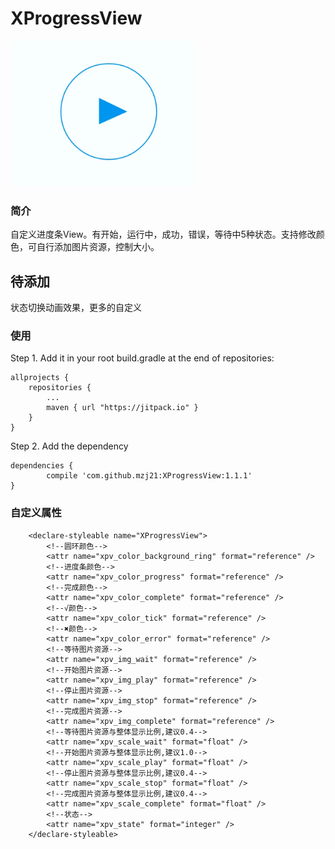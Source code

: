 # XProgressView
![Demo](https://github.com/mzj21/xprogressview/blob/master/screenshots/sample1.gif?raw=true)

### 简介
自定义进度条View。有开始，运行中，成功，错误，等待中5种状态。支持修改颜色，可自行添加图片资源，控制大小。

## 待添加
状态切换动画效果，更多的自定义

### 使用
Step 1. Add it in your root build.gradle at the end of repositories:
```
allprojects {
	repositories {
		...
		maven { url "https://jitpack.io" }
	}
}
```

Step 2. Add the dependency
```
dependencies {
	    compile 'com.github.mzj21:XProgressView:1.1.1'
}
```

### 自定义属性
```
    <declare-styleable name="XProgressView">
        <!--圆环颜色-->
        <attr name="xpv_color_background_ring" format="reference" />
        <!--进度条颜色-->
        <attr name="xpv_color_progress" format="reference" />
        <!--完成颜色-->
        <attr name="xpv_color_complete" format="reference" />
        <!--√颜色-->
        <attr name="xpv_color_tick" format="reference" />
        <!--✖颜色-->
        <attr name="xpv_color_error" format="reference" />
        <!--等待图片资源-->
        <attr name="xpv_img_wait" format="reference" />
        <!--开始图片资源-->
        <attr name="xpv_img_play" format="reference" />
        <!--停止图片资源-->
        <attr name="xpv_img_stop" format="reference" />
        <!--完成图片资源-->
        <attr name="xpv_img_complete" format="reference" />
        <!--等待图片资源与整体显示比例,建议0.4-->
        <attr name="xpv_scale_wait" format="float" />
        <!--开始图片资源与整体显示比例,建议1.0-->
        <attr name="xpv_scale_play" format="float" />
        <!--停止图片资源与整体显示比例,建议0.4-->
        <attr name="xpv_scale_stop" format="float" />
        <!--完成图片资源与整体显示比例,建议0.4-->
        <attr name="xpv_scale_complete" format="float" />
        <!--状态-->
        <attr name="xpv_state" format="integer" />
    </declare-styleable>
```